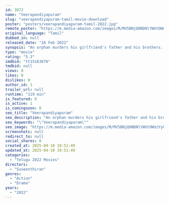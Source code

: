 ```yaml
---
id: 3072
name: "Veerapandiyapuram"
slug: "veerapandiyapuram-tamil-movie-download"
poster: "posters/veerapandiyapuram-tamil-2022.jpg"
remote_poster: "https://m.media-amazon.com/images/M/MV5BNjQ0NDNlYWUtOWUzYy00NTZiLThmYTQtZjdiOGVjZjNjOTVmXkEyXkFqcGdeQXVyMTEzNzg0Mjkx._V1_SX300.jpg"
original_language: "Tamil"
dubbed_in: null
released_date: "18 Feb 2022"
synopsis: "An orphan murders his girlfriend's father and his brothers. What made him seek out this bloody revenge?"
type: "movie"
rating: "5.3"
imdbid: "tt15163876"
tmdbid: null
views: 0
likes: 0
dislikes: 0
author_id: 1
trailer_url: null
runtime: "119 min"
is_featured: 0
is_active: 1
is_comingsoon: 0
seo_title: "Veerapandiyapuram"
seo_description: "An orphan murders his girlfriend's father and his brothers. What made him seek out this bloody revenge?"
seo_keywords: "\"Veerapandiyapuram\""
seo_image: "https://m.media-amazon.com/images/M/MV5BNjQ0NDNlYWUtOWUzYy00NTZiLThmYTQtZjdiOGVjZjNjOTVmXkEyXkFqcGdeQXVyMTEzNzg0Mjkx._V1_SX300.jpg"
screenshots: null
redirect_to: null
social_shares: 0
created_at: 2025-04-10 19:51:49
updated_at: 2025-04-10 19:51:49
categories:
  - "Telugu 2022 Movies"
directors:
  - "Suseenthiran"
genres:
  - "Action"
  - "Drama"
years:
  - "2022"
---
```

